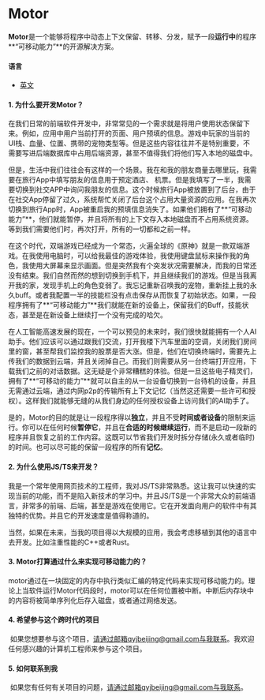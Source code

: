 # Motor

​	**Motor**是一个能够将程序中动态上下文保留、转移、分发，赋予一段**运行中**的程序**“可移动能力”**的开源解决方案。

#### 语言

* [英文](../README.md)

#### 1. 为什么要开发Motor？

​	在我们日常的前端软件开发中，非常常见的一个需求就是将用户使用状态保留下来。例如，应用中用户当前打开的页面、用户预填的信息。游戏中玩家的当前的UI栈、血量、位置、携带的宠物类型等。但是这些内容往往并不是特别重要，不需要写进后端数据库中占用后端资源，甚至不值得我们将他们写入本地的磁盘中。

​	但是，生活中我们往往会有这样的一个场景。我在和我的朋友商量去哪里玩，我需要在旅行App中填写朋友的信息用于预定酒店、 机票。但是我填写了一半，我需要切换到社交APP中询问我朋友的信息。这个时候旅行App被放置到了后台，由于在社交App停留了过久，系统帮忙关闭了后台这个占用大量资源的应用。在我再次切换到旅行App时，App被重启我的预填信息消失了。如果他们拥有了**“可移动能力”**，他们就能暂停，并且将所有的上下文存入本地磁盘而不占用系统资源。等到我们需要他们时，再次打开，所有的一切都和之前一样。

​	在这个时代，双端游戏已经成为一个常态，火遍全球的《原神》就是一款双端游戏。在我使用电脑时，可以给我最佳的游戏体验，我使用键盘鼠标来操作我的角色，我使用大屏幕来显示画面。但是突然我有个突发状况需要解决，而我的日常还没有结束。我们自然而然的想到切换到手机下，并且继续我们的游戏。但是当我离开我的家，发现手机上的角色变弱了。我忘记重新召唤我的宠物，重新挂上我的永久buff。或者我配置一半的技能栏没有点击保存从而恢复了初始状态。如果，一段程序拥有了**“可移动能力”**我们就能在新的设备上，保留我们的Buff，技能状态，甚至是在新设备上继续打一个没有完成的哈欠。

​	在人工智能高速发展的现在，一个可以预见的未来时，我们很快就能拥有一个人AI助手。他们应该可以通过跟我们交流，打开我楼下汽车里面的空调，关闭我们房间里的窗，甚至帮我们监控我的股票是否大涨。但是，他们在切换终端时，需要先上传我们的数据到云端，并且关闭掉自己。而我们则需要从另一台终端打开应用，下载我们之前的对话数据。这无疑是个非常糟糕的体验。但是一旦这些电子精灵们，拥有了**“可移动的能力”**就可以自主的从一台设备切换到一台待机的设备，并且无需通过云端，通过内网p2p的传输所有上下文记忆（当然这还需要一些许可和授权）。这样我们就能够无缝的从我们身边的任何授权设备上访问我们的AI助手了。

​	是的，Motor的目的就是让一段程序得以**独立**，并且不受**时间或者设备**的限制来运行。你可以在任何时候**暂停它**，并且在**合适的时候继续运行**，而不是启动一段新的程序并且恢复之前的工作内容。这既可以节省我们开发时拆分存储(永久或者临时)的时间。也可以尽可能的保留一段程序的所有**记忆**。



#### 2. 为什么使用JS/TS来开发？

​	我是一个常年使用网页技术的工程师，我对JS/TS非常熟悉。这让我可以快速的实现当前的功能，而不是陷入新技术的学习中。并且JS/TS是一个非常大众的前端语言，非常多的前端、后端，甚至是游戏在使用它。它在开发面向用户的软件中有其独特的优势。并且它的开发速度是值得称道的。

​	当然，如果在未来，当我的项目得以大规模的应用，我会考虑移植到其他的语言中去开发。比如注重性能的C++或者Rust。



#### 3. Motor打算通过什么来实现可移动能力的？

​	motor通过在一块固定的内存中执行类似汇编的特定代码来实现可移动能力的。理论上当软件运行Motor代码段时，motor可以在任何位置被中断。中断后内存块中的内容将被简单序列化后存入磁盘，或者通过网络发送。



#### 4. 希望参与这个跨时代的项目

​	如果您想要参与这个项目，请通过邮箱qyjbeijing@gmail.com与我联系。我欢迎任何感兴趣的计算机工程师来参与这个项目。



#### 5. 如何联系到我

​	如果您有任何有关项目的问题，请通过邮箱qyjbeijing@gmail.com与我联系。



